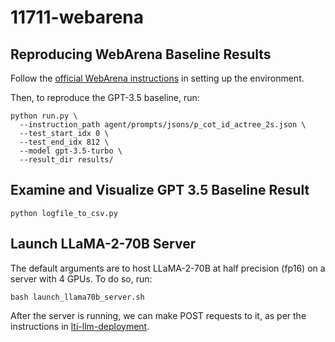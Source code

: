 # 11711-webarena


## Reproducing WebArena Baseline Results
Follow the [official WebArena instructions](https://github.com/web-arena-x/webarena#quick-walkthrough) in setting up the environment.

Then, to reproduce the GPT-3.5 baseline, run:

```
python run.py \
  --instruction_path agent/prompts/jsons/p_cot_id_actree_2s.json \
  --test_start_idx 0 \
  --test_end_idx 812 \
  --model gpt-3.5-turbo \
  --result_dir results/
```


## Examine and Visualize GPT 3.5 Baseline Result
```python logfile_to_csv.py```


## Launch LLaMA-2-70B Server

The default arguments are to host LLaMA-2-70B at half precision (fp16) on a server with 4 GPUs. To do so, run:

```
bash launch_llama70b_server.sh
```

After the server is running, we can make POST requests to it, as per the instructions in [lti-llm-deployment](https://github.com/neulab/lti-llm-deployment/tree/main#example-api-usage).
